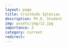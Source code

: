 ```yaml
---
layout: page
title: Cristóvão Iglesias
description: Ph.D. Student
img: assets/img/12.jpg
importance: 3
category: current
redirect: 
---
```


